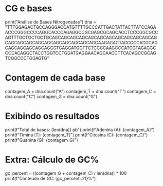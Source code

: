 # CG e bases
print("Análise de Bases Nitrogenadas")
dna = "TTTGGAGACTGCCAGGGACCATGTTTTGCCCATTGACTATTACTTATCCAGAACCCGGGCCCCAGGCACCCAGAGGCCGCGAGCGCAGCACCTCCCGGCGCCAGTTTGCTGCTGCTGCAGCAGCAGCAGCAGCAGCAGCAGCAGCAGCAGCAGCAGCAGCAGCAGCAGCAGCAGCAGCAGCAGCAAGAGACTAGCCCCAGGCAGCAGCAGCAGCAGCAGGGTGAGGATGGTTCTCCCCAAGCCCATCGTAGAGGCCCCACAGGCTACCTGGTCCTGGATGAGGAACAGCAACCTTCACAGCCGCAGTCGGCCCTGGAGTG"

# Contagem de cada base
contagem_A = dna.count("A")
contagem_T = dna.count("T")
contagem_C = dna.count("C")
contagem_G = dna.count("G")

# Exibindo os resultados
print(f"Total de bases: {len(dna)} pb")
print(f"Adenina (A): {contagem_A}")
print(f"Timina (T): {contagem_T}")
print(f"Citosina (C): {contagem_C}")
print(f"Guanina (G): {contagem_G}")

# Extra: Cálculo de GC%
gc_percent = ((contagem_G + contagem_C) / len(dna)) * 100
print(f"Conteúdo de GC: {gc_percent:.2f}%")
